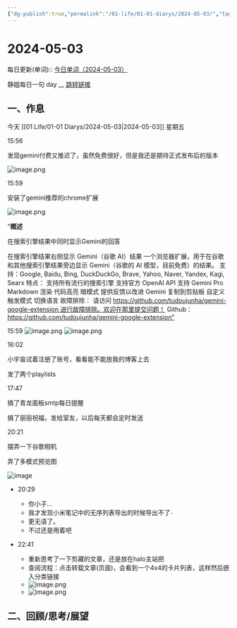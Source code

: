 ```yaml
---
{"dg-publish":true,"permalink":"/01-life/01-01-diarys/2024-05-03/","tags":["Diary","written_by_10k","10k原创"]}
---
```



# 2024-05-03
每日更新(单词)::
[今日单词（2024-05-03）](https://www.123pan.com/s/FckCjv-cjUUA.html)

静姐每日一句 day __
[跳转链接](https://www.123pan.com/FileView?fileId=5435933&shareKey=FckCjv-cjUUA&sharePwd=)


## 一、作息
今天 [[01 Life/01-01 Diarys/2024-05-03\|2024-05-03]] 星期五

15:56

发现gemini付费又推迟了，虽然免费很好，但是我还是期待正式发布后的版本

![image.png](https://10kcos1-1306082059.cos.ap-shanghai.myqcloud.com/pic-1/202405032025618.png)


15:59

安装了gemini推荐的chrome扩展

![image.png](https://10kcos1-1306082059.cos.ap-shanghai.myqcloud.com/pic-1/202405032025089.png)


“**概述**

在搜索引擎结果中同时显示Gemini的回答

在搜索引擎结果右侧显示 Gemini（谷歌 AI）结果 一个浏览器扩展，用于在谷歌和其他搜索引擎结果旁边显示 Gemini（谷歌的 AI 模型，目前免费）的结果。 支持：Google, Baidu, Bing, DuckDuckGo, Brave, Yahoo, Naver, Yandex, Kagi, Searx 特点： 支持所有流行的搜索引擎 支持官方 OpenAI API 支持 Gemini Pro Markdown 渲染 代码高亮 暗模式 提供反馈以改进 Gemini 复制到剪贴板 自定义触发模式 切换语言 故障排除： 请访问 https://github.com/tudoujunha/gemini-google-extension 进行故障排除。欢迎在那里提交问题！ Github：https://github.com/tudoujunha/gemini-google-extension”

15:59
![image.png](https://10kcos1-1306082059.cos.ap-shanghai.myqcloud.com/pic-1/202405032026161.png)
![image.png](https://10kcos1-1306082059.cos.ap-shanghai.myqcloud.com/pic-1/202405032026112.png)

16:02

小宇宙试着注册了账号，看看能不能放我的博客上去

发了两个playlists

17:47

搞了青龙面板smtp每日提醒

搞了丽丽祝福，发给室友，以后每天都会定时发送

20:21

摆弄一下谷歌相机

弄了多模式预览图

![image](https://vip.123pan.cn/1825634045/Share/database/other/images/050320185305_01714738454411.jpg)

- 20:29
	- 你小子...
	- 我才发现小米笔记中的无序列表导出的时候导出不了`-`
	- 更无语了。
	- 不过还是用着吧

- 22:41
	- 重新思考了一下剪藏的文章，还是放在halo主站把
	- 查阅流程：点击转载文章(页面)，会看到一个4x4的卡片列表，这样然后嵌入分类链接
	- ![image.png](https://10kcos1-1306082059.cos.ap-shanghai.myqcloud.com/pic-1/202405032241522.png)
	- ![image.png](https://10kcos1-1306082059.cos.ap-shanghai.myqcloud.com/pic-1/202405032255860.png)



## 二、回顾/思考/展望







